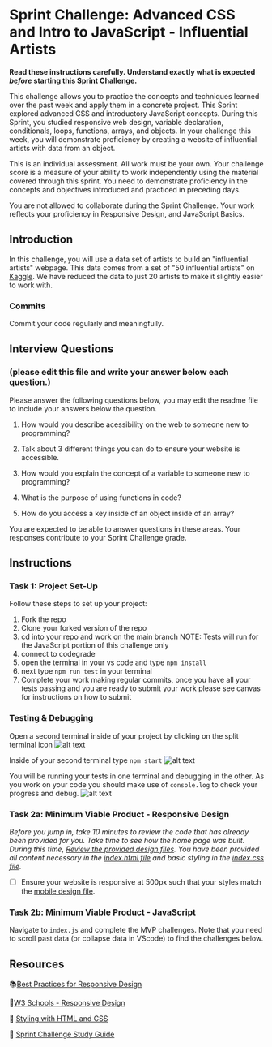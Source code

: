 # Sprint Challenge: Advanced CSS and Intro to JavaScript - Influential Artists

**Read these instructions carefully. Understand exactly what is expected _before_ starting this Sprint Challenge.**

This challenge allows you to practice the concepts and techniques learned over the past week and apply them in a concrete project. This Sprint explored advanced CSS and introductory JavaScript concepts. During this Sprint, you studied responsive web design, variable declaration, conditionals, loops, functions, arrays, and objects. In your challenge this week, you will demonstrate proficiency by creating a website of influential artists with data from an object.

This is an individual assessment. All work must be your own. Your challenge score is a measure of your ability to work independently using the material covered through this sprint. You need to demonstrate proficiency in the concepts and objectives introduced and practiced in preceding days.

You are not allowed to collaborate during the Sprint Challenge. Your work reflects your proficiency in Responsive Design, and JavaScript Basics.


## Introduction

In this challenge, you will use a data set of artists to build an "influential artists" webpage. This data comes from a set of "50 influential artists" on [Kaggle](https://www.kaggle.com/ikarus777/best-artworks-of-all-time). We have reduced the data to just 20 artists to make it slightly easier to work with.

### Commits

Commit your code regularly and meaningfully. 

## Interview Questions
### (please edit this file and write your answer below each question.)

<!-- MY ANSWERS ARE IN THE COMMENTS BELOW -->
<!-- I SUBMITTED ANSWERS ON THE 1ST SPRINT CHALLENGE BUT THE GRADER SAID I HAD NOT. AGAIN, MY ANSWERS ARE THE COMMENTS BELOW -->

Please answer the following questions below, you may edit the readme file to include your answers below the question.

1. How would you describe acessibility on the web to someone new to programming?
    <!-- ANSWER: Accessibility on the web, is the practice of designing for inclusivity, to remove/reduce barriers that would prevent people from using and interacting with a website -->

2. Talk about 3 different things you can do to ensure your website is accessible.
    <!-- ANSWER: 
        (1) Use responsive design so that your website can be used across devices with different screen sizes (desktop, tablet, phone)
        (2) Use dynamic font-sizes that can change based on user input.  Avoid hard coding values that overwrite a users preferences.
        (3) Use semantic HTML, not only is this a good coding practice for others to understand your code, but it also allows individuals with screen readers to navigate your site more effectively.
        (4) Size images according to best practices. This will ensure that individuals without high-speed internet are able to load and use your site.
    -->
3. How would you explain the concept of a variable to someone new to programming?
    <!-- ANSWER: A variable is placeholder in the computer's memory for storing a value.  The variable will have a unique name and can store any type of data, including strings, numbers, booleans, arrays, objects, and more (e.g., null, undefined).  -->

4. What is the purpose of using functions in code?
    <!-- ANSWER: Function allow you to protect a block of code, that will only run when called.  This also allows you to write code once but use repeatedly throughout you program.  -->

5. How do you access a key inside of an object inside of an array?
    <!-- ANSWER: You can access a key via: 
        (1) Using dot notation IF you know the name of the key.  e.g. object.key 
        (2) Using bracket notation if you want to pass a variable as the key.  e.g. object[variableName], where the variable is a string that = the key name.
        (3) You can also use bracket notation if you know the name of the key, but dot notion is clearer.  e.g. object['key']
    -->

You are expected to be able to answer questions in these areas. Your responses contribute to your Sprint Challenge grade. 

## Instructions

### Task 1: Project Set-Up

Follow these steps to set up your project:

1. Fork the repo
2. Clone your forked version of the repo
3. cd into your repo and work on the main branch
NOTE: Tests will run for the JavaScript portion of this challenge only
4. connect to codegrade
5. open the terminal in your vs code and type `npm install`
6. next type `npm run test` in your terminal
7. Complete your work making regular commits, once you have all your tests passing and you are ready to submit your work please see canvas for instructions on how to submit

### Testing & Debugging

Open a second terminal inside of your project by clicking on the split terminal icon
![alt text](assets/split_terminal.png "Split Terminal")

Inside of your second terminal type `npm start` 
![alt text](assets/npm_start.png "type npm start")

You will be running your tests in one terminal and debugging in the other. As you work on your code you should make use of `console.log` to check your progress and debug.
![alt text](assets/tests_debug_terminal_final.png "your terminal should look like this")

### Task 2a:  Minimum Viable Product - Responsive Design

*Before you jump in, take 10 minutes to review the code that has already been provided for you. Take time to see how the home page was built. During this time, [Review the provided design files](design/). You have been provided all content necessary in the [index.html file](index.html) and basic styling in the [index.css file](css/index.css).*

* [ ] Ensure your website is responsive at 500px such that your styles match the [mobile design file](design/Mobile.png).

### Task 2b: Minimum Viable Product - JavaScript

Navigate to `index.js` and complete the MVP challenges. Note that you need to scroll past data (or collapse data in VScode) to find the challenges below.



## Resources

📚[Best Practices for Responsive Design](https://www.browserstack.com/guide/responsive-design-breakpoints)

🤝[W3 Schools - Responsive Design](https://www.w3schools.com/html/html_responsive.asp)

👀 [Styling with HTML and CSS](https://www.w3schools.com/html/html_css.asp)

🦄 [Sprint Challenge Study Guide](https://www.notion.so/lambdaschool/Unit-1-Sprint-2-Study-Guide-16f656025c8744458addb068e6348101)





